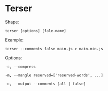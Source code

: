 # Terser

Shape:

`terser [options] [fale-name]`

Example:

`terser --comments false main.js > main.min.js`

Options:

`-c, --compress`

`-m, --mangle reserved=['reserved-words', ...]`

`-o, --output --comments [all | false]`
